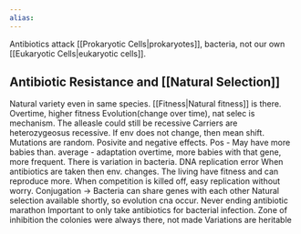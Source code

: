```yaml
---
alias:
---
```

Antibiotics attack [[Prokaryotic Cells|prokaryotes]], bacteria, not our own [[Eukaryotic Cells|eukaryotic cells]].

## Antibiotic Resistance and [[Natural Selection]]
Natural variety even in same species. [[Fitness|Natural fitness]] is there.  Overtime, higher fitness 
Evolution(change over time), nat selec is mechanism.
The alleasle could still be recessive
Carriers are heterozygeosus recessive.
If env does not change, then mean shift.
Mutations are random.
Posivite and negative effects.
Pos - May have more babies than. average - adaptation
overtime, more babies with that gene, more frequent.
There is variation in bacteria. DNA replication error
When antibiotics are taken then env. changes.
The living have fitness and can reproduce more.
When competition is killed off, easy replication without worry.
Conjugation -> Bacteria can share genes with each other
Natural selection available shortly, so evolution cna occur.
Never ending antibiotic marathon
Important to only take antibiotics for bacterial infection.
Zone of inhibition
the colonies were always there, not made
Variations are heritable
